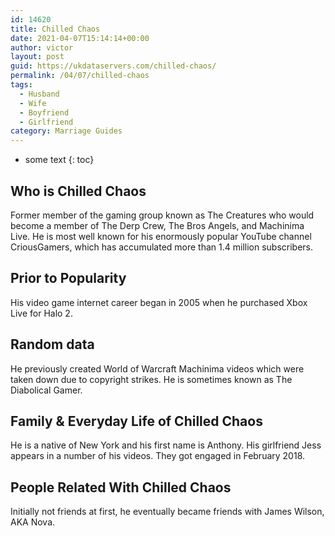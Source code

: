```yaml
---
id: 14620
title: Chilled Chaos
date: 2021-04-07T15:14:14+00:00
author: victor
layout: post
guid: https://ukdataservers.com/chilled-chaos/
permalink: /04/07/chilled-chaos
tags:
  - Husband
  - Wife
  - Boyfriend
  - Girlfriend
category: Marriage Guides
---
```


* some text
{: toc}


## Who is Chilled Chaos



Former member of the gaming group known as The Creatures who would become a member of The Derp Crew, The Bros Angels, and Machinima Live. He is most well known for his enormously popular YouTube channel CriousGamers, which has accumulated more than 1.4 million subscribers. 

                
                
                
## Prior to Popularity



His video game internet career began in 2005 when he purchased Xbox Live for Halo 2. 

                
                
                
## Random data



He previously created World of Warcraft Machinima videos which were taken down due to copyright strikes. He is sometimes known as The Diabolical Gamer. 

                
                
                
## Family & Everyday Life of Chilled Chaos



He is a native of New York and his first name is Anthony. His girlfriend Jess appears in a number of his videos. They got engaged in February 2018.

                
                
                
## People Related With Chilled Chaos



Initially not friends at first, he eventually became friends with James Wilson, AKA Nova. 

                
              
            
          
          
          
